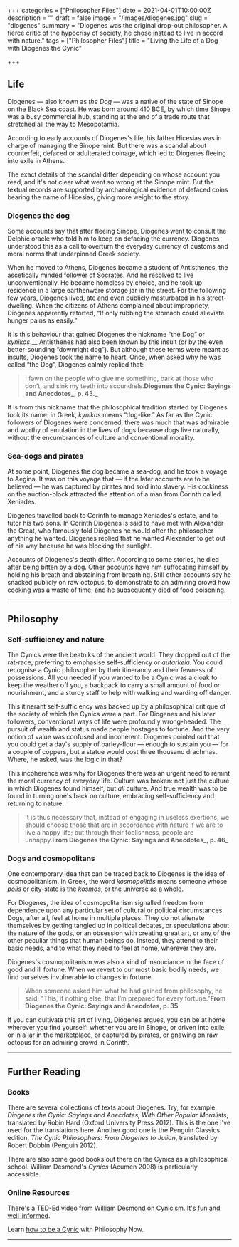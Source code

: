 +++
categories = ["Philosopher Files"]
date = 2021-04-01T10:00:00Z
description = ""
draft = false
image = "/images/diogenes.jpg"
slug = "diogenes"
summary = "Diogenes was the original drop-out philosopher. A fierce critic of the hypocrisy of society, he chose instead to live in accord with nature."
tags = ["Philosopher Files"]
title = "Living the Life of a Dog with Diogenes the Cynic"

+++


## **Life**

Diogenes — also known as _the Dog_ — was a native of the state of Sinope on the Black Sea coast. He was born around 410 BCE, by which time Sinope was a busy commercial hub, standing at the end of a trade route that stretched all the way to Mesopotamia.

According to early accounts of Diogenes's life, his father Hicesias was in charge of managing the Sinope mint. But there was a scandal about counterfeit, defaced or adulterated coinage, which led to Diogenes fleeing into exile in Athens.

The exact details of the scandal differ depending on whose account you read, and it's not clear what went so wrong at the Sinope mint. But the textual records are supported by archaeological evidence of defaced coins bearing the name of Hicesias, giving more weight to the story.

### **Diogenes the dog**

Some accounts say that after fleeing Sinope, Diogenes went to consult the Delphic oracle who told him to keep on defacing the currency. Diogenes understood this as a call to overturn the everyday currency of customs and moral norms that underpinned Greek society.

When he moved to Athens, Diogenes became a student of Antisthenes, the ascetically minded follower of [Socrates](/socrates). And he resolved to live unconventionally. He became homeless by choice, and he took up residence in a large earthenware storage jar in the street. For the following few years, Diogenes lived, ate and even publicly masturbated in his street-dwelling. When the citizens of Athens complained about impropriety, Diogenes apparently retorted, “If only rubbing the stomach could alleviate hunger pains as easily.”

It is this behaviour that gained Diogenes the nickname “the Dog” or _kynikos_.__ Antisthenes had also been known by this insult (or by the even better-sounding “downright dog”). But although these terms were meant as insults, Diogenes took the name to heart. Once, when asked why he was called “the Dog”, Diogenes calmly replied that:

> I fawn on the people who give me something, bark at those who don’t, and sink my teeth into scoundrels.**Diogenes the Cynic: Sayings and Anecdotes_, p. 43._** 

It is from this nickname that the philosophical tradition started by Diogenes took its name: in Greek, _kynikos_ means “dog-like.” As far as the Cynic followers of Diogenes were concerned, there was much that was admirable and worthy of emulation in the lives of dogs because dogs live naturally, without the encumbrances of culture and conventional morality.

### Sea-dogs and pirates

At some point, Diogenes the dog became a sea-dog, and he took a voyage to Aegina. It was on this voyage that — if the later accounts are to be believed — he was captured by pirates and sold into slavery. His cockiness on the auction-block attracted the attention of a man from Corinth called Xeniades.

Diogenes travelled back to Corinth to manage Xeniades's estate, and to tutor his two sons. In Corinth Diogenes is said to have met with Alexander the Great, who famously told Diogenes he would offer the philosopher anything he wanted. Diogenes replied that he wanted Alexander to get out of his way because he was blocking the sunlight.

Accounts of Diogenes's death differ. According to some stories, he died after being bitten by a dog. Other accounts have him suffocating himself by holding his breath and abstaining from breathing. Still other accounts say he snacked publicly on raw octopus, to demonstrate to an admiring crowd how cooking was a waste of time, and he subsequently died of food poisoning.

---

## **Philosophy**

### **Self-sufficiency and nature**

The Cynics were the beatniks of the ancient world. They dropped out of the rat-race, preferring to emphasise self-sufficiency or __autarkeia_._ You could recognise a Cynic philosopher by their itinerancy and their fewness of possessions. All you needed if you wanted to be a Cynic was a cloak to keep the weather off you, a backpack to carry a small amount of food or nourishment, and a sturdy staff to help with walking and warding off danger.

This itinerant self-sufficiency was backed up by a philosophical critique of the society of which the Cynics were a part. For Diogenes and his later followers, conventional ways of life were profoundly wrong-headed. The pursuit of wealth and status made people hostages to fortune. And the very notion of value was confused and incoherent. Diogenes pointed out that you could get a day's supply of barley-flour — enough to sustain you — for a couple of coppers, but a statue would cost three thousand drachmas. Where, he asked, was the logic in that?

This incoherence was why for Diogenes there was an urgent need to remint the moral currency of everyday life. Culture was broken: not just the culture in which Diogenes found himself, but _all_ culture. And true wealth was to be found in turning one's back on culture, embracing self-sufficiency and returning to nature.

> It is thus necessary that, instead of engaging in useless exertions, we should choose those that are in accordance with nature if we are to live a happy life; but through their foolishness, people are unhappy.**From Diogenes the Cynic: Sayings and Anecdotes_, p. 46_**

### **Dogs and cosmopolitans**

One contemporary idea that can be traced back to Diogenes is the idea of cosmopolitanism. In Greek, the word _kosmopolitēs_ means someone whose _polis_ or city-state is the _kosmos_, or the universe as a whole.

For Diogenes, the idea of cosmopolitanism signalled freedom from dependence upon any particular set of cultural or political circumstances. Dogs, after all, feel at home in multiple places. They do not alienate themselves by getting tangled up in political debates, or speculations about the nature of the gods, or an obsession with creating great art, or any of the other peculiar things that human beings do. Instead, they attend to their basic needs, and to what they need to feel at home, wherever they are.

Diogenes's cosmopolitanism was also a kind of insouciance in the face of good and ill fortune. When we revert to our most basic bodily needs, we find ourselves invulnerable to changes in fortune.

> When someone asked him what he had gained from philosophy, he said, "This, if nothing else, that I’m prepared for every fortune."**From Diogenes the Cynic: Sayings and Anecdotes, p. 35**

If you can cultivate this art of living, Diogenes argues, you can be at home wherever you find yourself: whether you are in Sinope, or driven into exile, or in a jar in the marketplace, or captured by pirates, or gnawing on raw octopus for an admiring crowd in Corinth.


---

## **Further Reading**

### **Books**

There are several collections of texts about Diogenes. Try, for example, _Diogenes the Cynic: Sayings and Anecdotes, With Other Popular Moralists_, translated by Robin Hard (Oxford University Press 2012). This is the one I've used for the translations here. Another good one is the Penguin Classics edition, _The Cynic Philosophers: From Diogenes to Julian_, translated by Robert Dobbin (Penguin 2012).

There are also some good books out there on the Cynics as a philosophical school. William Desmond's _Cynics_ (Acumen 2008) is particularly accessible.

### **Online Resources**

There's a TED-Ed video from William Desmond on Cynicism. It's [fun and well-informed](https://www.youtube.com/watch?v=Utzym1I_BiY).

Learn [how to be a Cynic](https://philosophynow.org/issues/104/How_To_Be_A_Cynic) with Philosophy Now.

---





